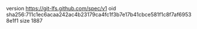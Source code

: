 version https://git-lfs.github.com/spec/v1
oid sha256:711c1ec6acaa242ac4b23179ca4fc1f3b7e17b41cbce581f1c8f7af69538e1f1
size 1887
